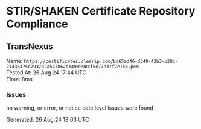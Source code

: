 # STIR/SHAKEN Certificate Repository Compliance

## TransNexus

Name: `https://certificates.clearip.com/bd65ad46-d349-42b3-b28c-24436475d793/32a547862d1490090cf5e77a37f2e156.pem`\
Tested At: 26 Aug 24 17:44 UTC\
Time: 8ms

### Issues

no warning, or error, or notice date level issues were found

Generated: 26 Aug 24 18:03 UTC